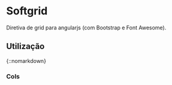 # Softgrid
Diretiva de grid para angularjs (com Bootstrap e Font Awesome).

## Utilização
{::nomarkdown}
<code><softgrid cols="" actions="" data=""></softgrid></code>

### Cols



